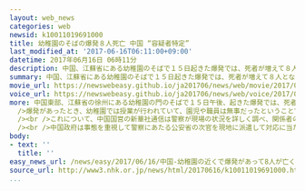 ```yaml
---
layout: web_news
categories: web
newsid: k10011019691000
title: 幼稚園のそばの爆発８人死亡 中国 “容疑者特定”
last_modified_at: '2017-06-16T06:11:00+09:00'
datetime: 2017年06月16日 06時11分
description: 中国、江蘇省にある幼稚園のそばで１５日起きた爆発では、死者が増えて８人となり、中国の警察はこれまでの捜査の結果、容疑者を特定したとして爆発の経緯などについてさらに詳しく調べています。
summary: 中国、江蘇省にある幼稚園のそばで１５日起きた爆発では、死者が増えて８人となり、中国の警察はこれまでの捜査の結果、容疑者を特定したとして爆発の経緯などについてさらに詳しく調べています。
movie_url: https://newswebeasy.github.io/ja201706/news/web/movie/2017/06/16/k10011019691000.mp4
voice_url: https://newswebeasy.github.io/ja201706/news/web/voice/2017/06/16/k10011019691000.mp3
more: 中国東部、江蘇省の徐州にある幼稚園の門のそばで１５日午後、起きた爆発では、死者が１人増えて８人となったほか、６５人がけがをしています。<br /><br
  />爆発があったとき、幼稚園では授業が行われていて、園児や職員は無事だったということですが、門の周辺には大勢の保護者が園児を迎えに来ていたということで、爆発に巻き込まれたものと見られます。<br
  /><br />これについて、中国国営の新華社通信は警察が現場の状況を詳しく調べ、関係者の捜査を進めた結果、容疑者を特定したと伝えました。<br /><br />ただ、なぜ爆発が起きたのかや、容疑者の特定に至った根拠、それに具体的な容疑などについては明らかにされていません。<br
  /><br />中国政府は事態を重視して警察にあたる公安省の次官を現地に派遣して対応に当たらせていて、爆発の経緯などについてさらに詳しく調べています。
body:
- text: ''
  title: ''
easy_news_url: /news/easy/2017/06/16/中国-幼稚園の近くで爆発があって8人が亡くなる/
source_url: http://www3.nhk.or.jp/news/html/20170616/k10011019691000.html
...
```


